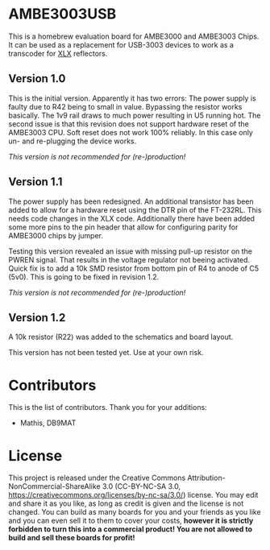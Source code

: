 # AMBE3003USB

This is a homebrew evaluation board for AMBE3000 and AMBE3003 Chips. It can be used as a replacement for USB-3003 devices to work as a transcoder for [XLX](https://github.com/LX3JL/xlxd) reflectors.

## Version 1.0

This is the initial version. Apparently it has two errors: The power supply is faulty due to R42 being to small in value. Bypassing the resistor works basically. The 1v9 rail draws to much power resulting in U5 running hot. 
The second issue is that this revision does not support hardware reset of the AMBE3003 CPU. Soft reset does not work 100% reliably. In this case only un- and re-plugging the device works.

*This version is not recommended for (re-)production!*

## Version 1.1

The power supply has been redesigned. An additional transistor has been added to allow for a hardware reset using the DTR pin of the FT-232RL. This needs code changes in the XLX code. Additionally there have been added some more pins to the pin header that allow for configuring parity for AMBE3000 chips by jumper.

Testing this version revealed an issue with missing pull-up resistor on the PWREN signal. That results in the voltage regulator not beeing activated. Quick fix is to add a 10k SMD resistor from bottom pin of R4 to anode of C5 (5v0). This is going to be fixed in revision 1.2.

*This version is not recommended for (re-)production!*

## Version 1.2

A 10k resistor (R22) was added to the schematics and board layout. 

This version has not been tested yet. Use at your own risk.

# Contributors

This is the list of contributors. Thank you for your additions:

* Mathis, DB9MAT

# License

This project is released under the Creative Commons Attribution-NonCommercial-ShareAlike 3.0 (CC-BY-NC-SA 3.0, https://creativecommons.org/licenses/by-nc-sa/3.0/) license. You may edit and share it as you like, as long as credit is given and the license is not changed. You can build as many boards for you and your friends as you like and you can even sell it to them to cover your costs, **however it is strictly forbidden to turn this into a commercial product! You are not allowed to build and sell these boards for profit!**
